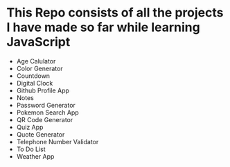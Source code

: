 <h1>This Repo consists of all the projects I have made so far while learning JavaScript</h1>

<ul>
  <li>Age Calulator</li>
  <li>Color Generator</li>
  <li>Countdown</li>
  <li>Digital Clock</li>
  <li>Github Profile App</li>
  <li>Notes</li>
  <li>Password Generator</li>
  <li>Pokemon Search App</li>
  <li>QR Code Generator</li>
  <li>Quiz App</li>
  <li>Quote Generator</li>
  <li>Telephone Number Validator</li>
  <li>To Do List</li>
  <li>Weather App</li>
</ul>
